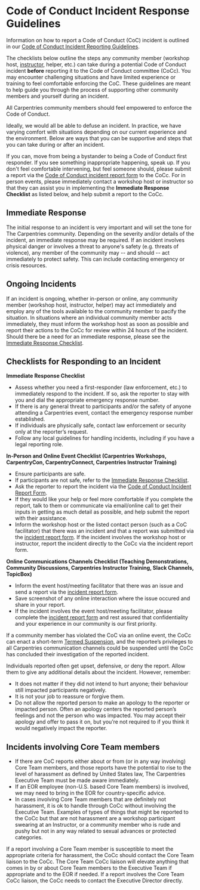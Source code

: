 # Code of Conduct Incident Response Guidelines

Information on how to report a Code of Conduct (CoC) incident is outlined in our [Code of Conduct Incident Reporting Guidelines](incident-reporting.md).

The checklists below outline the steps any community member (workshop host, [instructor](https://carpentries.org/instructors/), helper, etc.) can take during a potential Code of Conduct incident __before__ reporting it to the Code of Conduct committee (CoCc). You may encounter challenging situations and have limited experience or training to feel comfortable enforcing the CoC. These guidelines are meant to help guide you through the process of supporting other community members and yourself during an incident. 

All Carpentries community members should feel empowered to enforce the Code of Conduct. 

Ideally, we would all be able to defuse an incident. In practice, we have varying comfort with situations depending on our current experience and the environment. Below are ways that you can be supportive and steps that you can take during or after an incident.

If you can, move from being a bystander to being a Code of Conduct first responder. If you see something inappropriate happening, speak up. If you don't feel comfortable intervening, but feel someone should, please submit a report via the [Code of Conduct incident report form][reporting-form] to the CoCc.
For in person events, please immediately contact a workshop host or instructor so that they can assist you in implementing the **Immediate Response Checklist** as listed below, and help submit a report to the CoCc.

## Immediate Response 

The initial response to an incident is very important and will set the tone for The Carpentries community. Depending on the severity and/or details of the incident, an immediate response may be required. If an incident involves physical danger or involves a threat to anyone's safety (e.g. threats of violence), any member of the community may -- and should -- act immediately to protect safety. This can include contacting emergency or crisis resources.  

## Ongoing Incidents

If an incident is ongoing, whether in-person or online, any community member (workshop host, instructor, helper) may act immediately and employ any of the tools available to the community member to pacify the situation. In situations where an individual community member acts immediately, they must inform the workshop host as soon as possible and report their actions to the CoCc for review within 24 hours of the incident. Should there be a need for an immediate response, please see the [Immediate Response Checklist](#checklists-for-responding-to-an-incident).

## Checklists for Responding to an Incident

**Immediate Response Checklist**
* Assess whether you need a first-responder (law enforcement, etc.) to immediately respond to the incident. If so, ask the reporter to stay with you and dial the appropriate emergency response number.
* If there is any general threat to participants and/or the safety of anyone attending a Carpentries event, contact the emergency response number established.
* If individuals are physically safe, contact law enforcement or security only at the reporter’s request.
* Follow any local guidelines for handling incidents, including if you have a legal reporting role. 

**In-Person and Online Event Checklist (Carpentries Workshops, CarpentryCon, CarpentryConnect, Carpentries Instructor Training)**
* Ensure participants are safe.
* If participants are not safe, refer to the [Immediate Response Checklist](#checklists-for-responding-to-an-incident).
* Ask the reporter to report the incident via the [Code of Conduct Incident Report Form][reporting-form]. 
* If they would like your help or feel more comfortable if you complete the report, talk to them or communicate via email/online call to get their inputs in getting as much detail as possible, and help submit the report with their assistance. 
* Inform the workshop host or the listed contact person (such as a CoC facilitator) that there was an incident and that a report was submitted via the [incident report form][reporting-form]. If the incident involves the workshop host or instructor, report the incident directly to the CoCc via the incident report form. 

**Online Communications Channels Checklist (Teaching Demonstrations, Community Discussions, Carpentries Instructor Training, Slack Channels, TopicBox)**
* Inform the event host/meeting facilitator that there was an issue and send a report via the [incident report form][reporting-form].
* Save screenshot of any online interaction where the issue occured and share in your report.
* If the incident involves the event host/meeting facilitator, please complete the [incident report form][reporting-form] and rest assured that confidentiality and your experience in our community is our first priority.

If a community member has violated the CoC via an online event, the CoCc can enact a short-term [Termed Suspension](termed-suspension.md), and the reportee’s privileges to all Carpentries communication channels could be suspended until the CoCc has concluded their investigation of the reported incident.

Individuals reported often get upset, defensive, or deny the report. Allow them to give any additional details about the incident. However, remember:

- It does not matter if they did not intend to hurt anyone; their behaviour still impacted participants negatively.
- It is not your job to reassure or forgive them.
- Do not allow the reported person to make an apology to the reporter or impacted person. Often an apology centers the reported person’s feelings and not the person who was impacted. You may accept their apology and offer to pass it on, but you’re not required to if you think it would negatively impact the reporter.

## Incidents involving Core Team members

* If there are CoC reports either about or from (or in any way involving) Core
  Team members, and those reports
  have the potential to rise to the level of harassment as defined by United States law,
  The Carpentries Executive Team must be made aware immediately.
* If an EOR employee (non-U.S. based Core Team members) is involved, we may
  need to bring in the EOR for country-specific advice.
* In cases involving Core Team members that are definitely not harassment, it is ok
  to handle through CoCc without involving the Executive Team. Examples of types of things that
  might be reported to the CoCc but that are not harassment are a workshop
  participant swearing at an Instructor, or a community member who is rude and
  pushy but not in any way related to sexual advances or protected categories.

If a report involving a Core Team member is susceptible to meet the appropriate
criteria for harassment, the CoCc should contact the Core Team liaison to the
CoCc. The Core Team CoCc liaison will elevate anything that comes in by or about
Core Team members to the Executive Team if appropriate and to the EOR if needed. 
If a report involves the Core Team CoCc
liaison, the CoCc needs to contact the Executive Director directly.

[reporting-form]: https://goo.gl/forms/KoUfO53Za3apOuOK2
